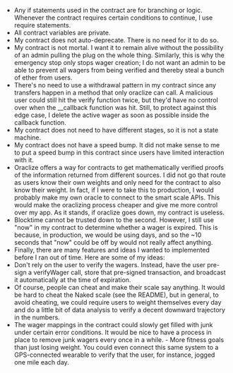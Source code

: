- Any if statements used in the contract are for branching or logic. Whenever the contract requires certain conditions to continue, I use require statements.
- All contract variables are private.
- My contract does not auto-deprecate. There is no need for it to do so.
- My contract is not mortal. I want it to remain alive without the possibility of an admin pulling the plug on the whole thing. Similarly, this is why the emergency stop only stops wager creation; I do not want an admin to be able to prevent all wagers from being verified and thereby steal a bunch of ether from users.
- There's no need to use a withdrawal pattern in my contract since any transfers happen in a method that only oraclize can call. A malicious user could still hit the verify function twice, but they'd have no control over when the __callback function was hit. Still, to protect against this edge case, I delete the active wager as soon as possible inside the callback function.
- My contract does not need to have different stages, so it is not a state machine.
- My contract does not have a speed bump. It did not make sense to me to put a speed bump in this contract since users have limited interaction with it.
- Oraclize offers a way for contracts to get mathematically verified proofs of the information returned from different sources. I did not go that route as users know their own weights and only need for the contract to also know their weight. In fact, if I were to take this to production, I would probably make my own oracle to connect to the smart scale APIs. This would make the oraclizing process cheaper and give me more control over my app. As it stands, if oraclize goes down, my contract is useless.
- Blocktime cannot be trusted down to the second. However, I still use "now" in my contract to determine whether a wager is expired. This is because, in production, we would be using days, and so the ~10 seconds that "now" could be off by would not really affect anything.
- Finally, there are many features and ideas I wanted to implemented before I ran out of time. Here are some of my ideas:
 - Don't rely on the user to verify the wagers. Instead, have the user pre-sign a verifyWager call, store that pre-signed transaction, and broadcast it automatically at the time of expiration.
  - Of course, people can cheat and make their scale say anything. It would be hard to cheat the Naked scale (see the README), but in general, to avoid cheating, we could require users to weight themselves every day and do a little bit of data analysis to verify a decent downward trajectory in the numbers.
   - The wager mappings in the contract could slowly get filled with junk under certain error conditions. It would be nice to have a process in place to remove junk wagers every once in a while.
    - More fitness goals than just losing weight. You could even connect this same system to a GPS-connected wearable to verify that the user, for instance, jogged one mile each day.
